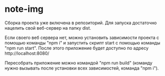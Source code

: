# note-img
Сборка проекта уже включена в репозиторий. Для запуска достаточно нацелить свой веб-сервер на папку dist.

Если своего веб сервера нет, можно установить зависимости проекта с помощью команды "npm i" и запустить скрипт start с помощью команды "npm run start". После этого приложение будет доступно по адресу http://localhost:8080/

Пересобрать приложение можно командой "npm run build" (команду нужно вызывать после установки всех зависимостей, команда "npm i").